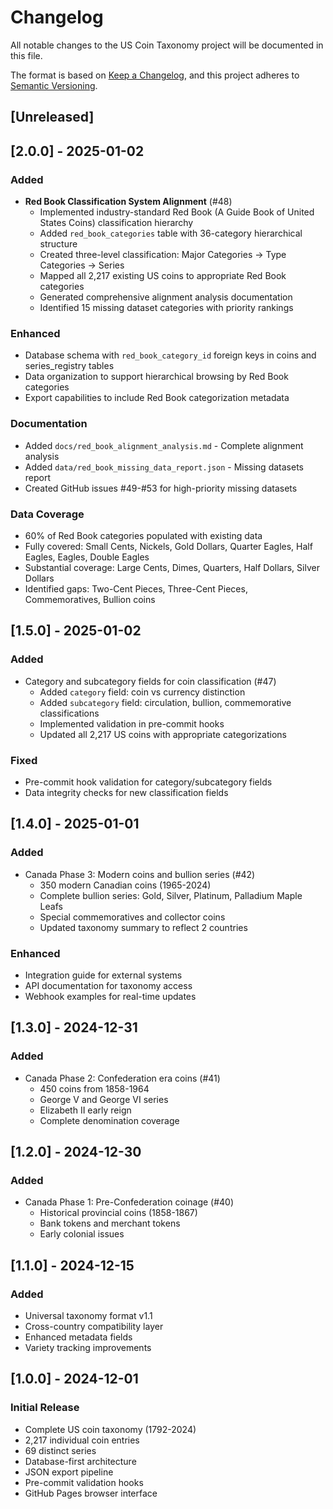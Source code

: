 # Changelog

All notable changes to the US Coin Taxonomy project will be documented in this file.

The format is based on [Keep a Changelog](https://keepachangelog.com/en/1.0.0/),
and this project adheres to [Semantic Versioning](https://semver.org/spec/v2.0.0.html).

## [Unreleased]

## [2.0.0] - 2025-01-02

### Added
- **Red Book Classification System Alignment** (#48)
  - Implemented industry-standard Red Book (A Guide Book of United States Coins) classification hierarchy
  - Added `red_book_categories` table with 36-category hierarchical structure
  - Created three-level classification: Major Categories → Type Categories → Series
  - Mapped all 2,217 existing US coins to appropriate Red Book categories
  - Generated comprehensive alignment analysis documentation
  - Identified 15 missing dataset categories with priority rankings

### Enhanced
- Database schema with `red_book_category_id` foreign keys in coins and series_registry tables
- Data organization to support hierarchical browsing by Red Book categories
- Export capabilities to include Red Book categorization metadata

### Documentation
- Added `docs/red_book_alignment_analysis.md` - Complete alignment analysis
- Added `data/red_book_missing_data_report.json` - Missing datasets report
- Created GitHub issues #49-#53 for high-priority missing datasets

### Data Coverage
- 60% of Red Book categories populated with existing data
- Fully covered: Small Cents, Nickels, Gold Dollars, Quarter Eagles, Half Eagles, Eagles, Double Eagles
- Substantial coverage: Large Cents, Dimes, Quarters, Half Dollars, Silver Dollars
- Identified gaps: Two-Cent Pieces, Three-Cent Pieces, Commemoratives, Bullion coins

## [1.5.0] - 2025-01-02

### Added
- Category and subcategory fields for coin classification (#47)
  - Added `category` field: coin vs currency distinction
  - Added `subcategory` field: circulation, bullion, commemorative classifications
  - Implemented validation in pre-commit hooks
  - Updated all 2,217 US coins with appropriate categorizations

### Fixed
- Pre-commit hook validation for category/subcategory fields
- Data integrity checks for new classification fields

## [1.4.0] - 2025-01-01

### Added
- Canada Phase 3: Modern coins and bullion series (#42)
  - 350 modern Canadian coins (1965-2024)
  - Complete bullion series: Gold, Silver, Platinum, Palladium Maple Leafs
  - Special commemoratives and collector coins
  - Updated taxonomy summary to reflect 2 countries

### Enhanced
- Integration guide for external systems
- API documentation for taxonomy access
- Webhook examples for real-time updates

## [1.3.0] - 2024-12-31

### Added
- Canada Phase 2: Confederation era coins (#41)
  - 450 coins from 1858-1964
  - George V and George VI series
  - Elizabeth II early reign
  - Complete denomination coverage

## [1.2.0] - 2024-12-30

### Added
- Canada Phase 1: Pre-Confederation coinage (#40)
  - Historical provincial coins (1858-1867)
  - Bank tokens and merchant tokens
  - Early colonial issues

## [1.1.0] - 2024-12-15

### Added
- Universal taxonomy format v1.1
- Cross-country compatibility layer
- Enhanced metadata fields
- Variety tracking improvements

## [1.0.0] - 2024-12-01

### Initial Release
- Complete US coin taxonomy (1792-2024)
- 2,217 individual coin entries
- 69 distinct series
- Database-first architecture
- JSON export pipeline
- Pre-commit validation hooks
- GitHub Pages browser interface